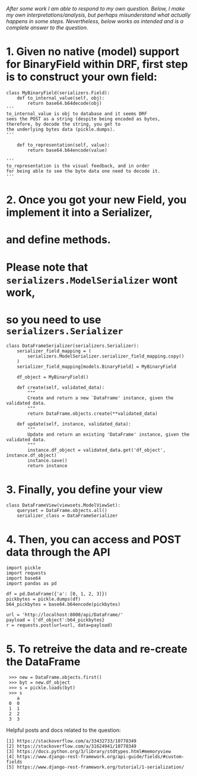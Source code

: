 *After some work I am able to respond to my own question. Below, I make my own interpretations/analysis, but perhaps misunderstand what actually happens in some steps. Nevertheless, below works as intended and is a complete answer to the question.*

#     1. Given no native (model) support for BinaryField within DRF, first step is to construct your own field:

    class MyBinaryField(serializers.Field):
        def to_internal_value(self, obj):
            return base64.b64decode(obj)
    '''
    to_internal_value is obj to database and it seems DRF 
    sees the POST as a string (despite being encoded as bytes, 
    therefore, by decode the string, you get to 
    the underlying bytes data (pickle.dumps).   
    '''
    
        def to_representation(self, value):
            return base64.b64encode(value)
    
    '''
    to_representation is the visual feedback, and in order 
    for being able to see the byte data one need to decode it.   
    '''

# 2. Once you got your new Field, you implement it into a Serializer, 
# and define methods.
# Please note that `serializers.ModelSerializer` wont work, 
# so you need to use `serializers.Serializer`


    class DataFrameSerializer(serializers.Serializer):
        serializer_field_mapping = (
            serializers.ModelSerializer.serializer_field_mapping.copy()
        )
        serializer_field_mapping[models.BinaryField] = MyBinaryField

        df_object = MyBinaryField()

        def create(self, validated_data):
            """
            Create and return a new `DataFrame' instance, given the validated data.
            """
            return DataFrame.objects.create(**validated_data)

        def update(self, instance, validated_data):
            """
            Update and return an existing 'DataFrame' instance, given the validated data.
            """
            instance.df_object = validated_data.get('df_object', instance.df_object)
            instance.save()
            return instance
    
    
# 3. Finally, you define your view

    class DataFrameView(viewsets.ModelViewSet):
        queryset = DataFrame.objects.all()
        serializer_class = DataFrameSerializer
    
    
    
# 4. Then, you can access and POST data through the API

    import pickle
    import requests
    import base64
    import pandas as pd

    df = pd.DataFrame({'a': [0, 1, 2, 3]})
    pickbytes = pickle.dumps(df)
    b64_pickbytes = base64.b64encode(pickbytes)

    url = 'http://localhost:8000/api/DataFrame/'
    payload = {'df_object':b64_pickbytes}
    r = requests.post(url=url, data=payload)

# 5. To retreive the data and re-create the DataFrame

     >>> new = DataFrame.objects.first()
     >>> byt = new.df_object
     >>> s = pickle.loads(byt)
     >>> s
        a
     0  0
     1  1
     2  2
     3  3



Helpful posts and docs related to the question:

    [1] https://stackoverflow.com/a/33432733/10778349
    [2] https://stackoverflow.com/a/31624941/10778349
    [3] https://docs.python.org/3/library/stdtypes.html#memoryview
    [4] https://www.django-rest-framework.org/api-guide/fields/#custom-fields
    [5] https://www.django-rest-framework.org/tutorial/1-serialization/

[1]: https://stackoverflow.com/a/33432733/10778349
[2]: https://stackoverflow.com/a/31624941/10778349
[3]: https://docs.python.org/3/library/stdtypes.html#memoryview
[4]: https://www.django-rest-framework.org/api-guide/fields/#custom-fields
[5]: https://www.django-rest-framework.org/tutorial/1-serialization/